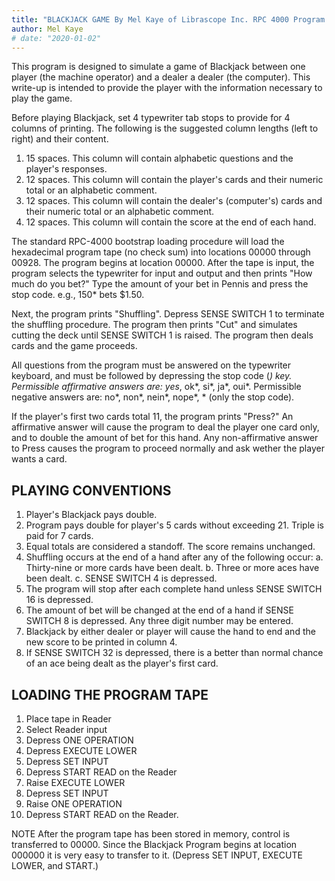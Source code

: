```yaml
---
title: "BLACKJACK GAME By Mel Kaye of Librascope Inc. RPC 4000 Program W1-01.0"
author: Mel Kaye
# date: "2020-01-02"
---
```

This program is designed to simulate a game of Blackjack between one player (the machine operator) and a dealer a dealer (the computer). This write-up is intended to provide the player with the information necessary to play the game.

Before playing Blackjack, set 4 typewriter tab stops to provide for 4 columns of printing. The following is the suggested column lengths (left to right) and their content.

1. 15 spaces. This column will contain alphabetic questions and the player's responses.
2. 12 spaces. This column will contain the player's cards and their numeric total or an alphabetic comment.
3. 12 spaces. This column will contain the dealer's (computer's) cards and their numeric total or an alphabetic comment.
4. 12 spaces. This column will contain the score at the end of each hand.

The standard RPC-4000 bootstrap loading procedure will load the hexadecimal program tape (no check sum) into locations 00000 through 00928. The program begins at location 00000. After the tape is input, the program selects the typewriter for input and output and then prints "How much do you bet?"
Type the amount of your bet in Pennis and press the stop code. e.g., 150* bets $1.50.

Next, the program prints "Shuffling". Depress SENSE SWITCH 1 to terminate the shuffling procedure. The program then prints "Cut" and simulates cutting the deck until SENSE SWITCH 1 is raised. The program then deals cards and the game proceeds.

All questions from the program must be answered on the typewriter keyboard, and must be followed by depressing the stop code (*) key. Permissible affirmative	 answers are: yes*, ok*, si*, ja*, oui*. Permissible negative	answers are: no*, non*, nein*, nope*, * (only the stop code).

If the player's first two cards total 11, the program prints "Press?"
An affirmative	answer will cause the program to deal the player one card only, and to double the amount of bet for this hand. Any non-affirmative answer to Press causes the program to proceed normally and ask wether the player wants a card.

## PLAYING CONVENTIONS
1. Player's Blackjack pays double.
2. Program pays double for player's 5 cards without exceeding 21. Triple is paid for 7 cards.
3. Equal totals are considered a standoff. The score remains unchanged.
4. Shuffling occurs at the end of a hand after any of the following occur:
	a. Thirty-nine or more cards have been dealt.
	b. Three or more aces have been dealt.
	c. SENSE SWITCH 4 is depressed.
5. The program will stop after each complete hand unless SENSE SWITCH 16 is depressed.
6. The amount of bet will be changed at the end of a hand if SENSE SWITCH 8 is depressed. Any three digit number may be entered.
7. Blackjack by either dealer or player will cause the hand to end and the new score to be printed in column 4.
8. If SENSE SWITCH 32 is depressed, there is a better than normal chance of an ace being dealt as the player's first card.

## LOADING THE PROGRAM TAPE
1. Place tape in Reader
2. Select Reader input
3. Depress ONE OPERATION
4. Depress EXECUTE LOWER
5. Depress SET INPUT
6. Depress START READ on the Reader
7. Raise EXECUTE LOWER
8. Depress SET INPUT
9. Raise ONE OPERATION
10. Depress START READ on the Reader.

NOTE
After the program tape has been stored in memory, control is transferred to 00000. Since the Blackjack Program begins at location 000000 it is very easy to transfer to it. (Depress SET INPUT, EXECUTE LOWER, and START.)
